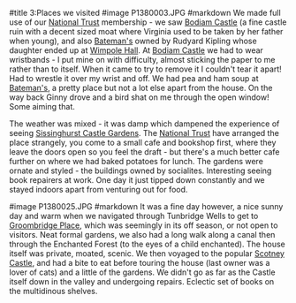 #title 3:Places we visited
#image P1380003.JPG
#markdown
We made full use of our [National Trust](https://www.nationaltrust.org.uk/) membership -
we saw [Bodiam Castle](https://www.nationaltrust.org.uk/bodiam-castle) (a fine castle ruin
with a decent sized moat where Virginia used to be taken by
her father when young), and also [Bateman's](https://www.nationaltrust.org.uk/batemans)
owned by Rudyard Kipling whose daughter ended up at
[Wimpole Hall](https://www.nationaltrust.org.uk/wimpole-estate).
At [Bodiam Castle](https://www.nationaltrust.org.uk/bodiam-castle) we had to wear wristbands - I put mine on with difficulty,
almost sticking the paper to me rather than to itself. When it came to try to remove it I
couldn't tear it apart! Had to wrestle it over my wrist and off.
We had pea and ham soup at [Bateman's](https://www.nationaltrust.org.uk/batemans), a pretty place but not a lot else apart from the house.
On the way back Ginny drove and a bird shat on me through the open window! Some aiming that.

The weather was mixed - it was damp which dampened the experience of seeing
[Sissinghurst Castle Gardens](https://www.nationaltrust.org.uk/sissinghurst-castle-garden).
The [National Trust](https://www.nationaltrust.org.uk/) have arranged the place strangely, you come to a small cafe and bookshop first,
where they leave the doors open so you feel the draft - but there's a much better cafe further on
where we had baked potatoes for lunch. The gardens were ornate and styled - the buildings
owned by socialites. Interesting seeing book repairers at work. One day it just tipped
down constantly and we stayed indoors apart from venturing out for food.

#image P1380025.JPG
#markdown
It was a fine day however, a nice sunny day and warm when we navigated through Tunbridge
Wells to get to [Groombridge Place](https://www.groombridgeplace.com/), which was seemingly
in its off season, or not open to visitors. Neat formal gardens, we also had a long walk
along a canal then through the
Enchanted Forest (to the eyes of a child enchanted). The house itself was private, moated,
scenic. We then voyaged to the popular [Scotney Castle](https://www.nationaltrust.org.uk/scotney-castle), and had a bite to eat before
touring the house (last owner was a lover of cats) and a little of the gardens. We didn't go as
far as the Castle itself down in the valley and undergoing repairs. Eclectic set of books on the
multidinous shelves.
